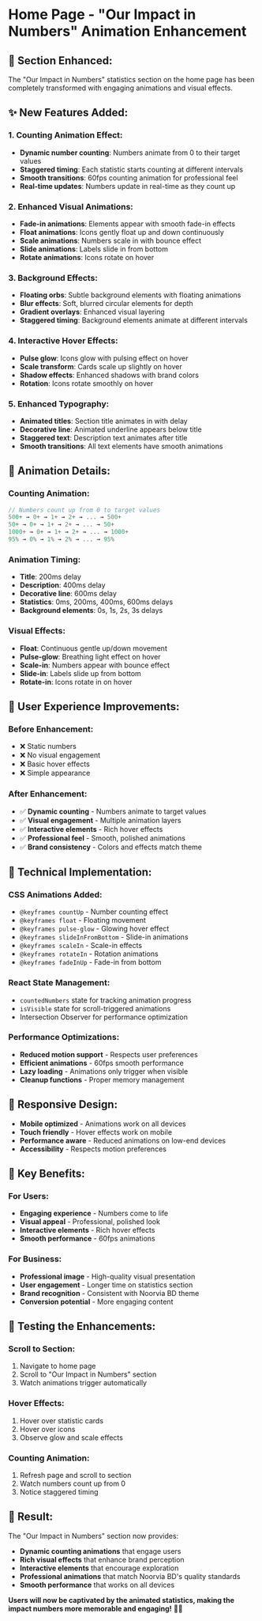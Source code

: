 # Home Page - "Our Impact in Numbers" Animation Enhancement

## 🎯 **Section Enhanced:**
The "Our Impact in Numbers" statistics section on the home page has been completely transformed with engaging animations and visual effects.

## ✨ **New Features Added:**

### **1. Counting Animation Effect:**
- **Dynamic number counting**: Numbers animate from 0 to their target values
- **Staggered timing**: Each statistic starts counting at different intervals
- **Smooth transitions**: 60fps counting animation for professional feel
- **Real-time updates**: Numbers update in real-time as they count up

### **2. Enhanced Visual Animations:**
- **Fade-in animations**: Elements appear with smooth fade-in effects
- **Float animations**: Icons gently float up and down continuously
- **Scale animations**: Numbers scale in with bounce effect
- **Slide animations**: Labels slide in from bottom
- **Rotate animations**: Icons rotate on hover

### **3. Background Effects:**
- **Floating orbs**: Subtle background elements with floating animations
- **Blur effects**: Soft, blurred circular elements for depth
- **Gradient overlays**: Enhanced visual layering
- **Staggered timing**: Background elements animate at different intervals

### **4. Interactive Hover Effects:**
- **Pulse glow**: Icons glow with pulsing effect on hover
- **Scale transform**: Cards scale up slightly on hover
- **Shadow effects**: Enhanced shadows with brand colors
- **Rotation**: Icons rotate smoothly on hover

### **5. Enhanced Typography:**
- **Animated titles**: Section title animates in with delay
- **Decorative line**: Animated underline appears below title
- **Staggered text**: Description text animates after title
- **Smooth transitions**: All text elements have smooth animations

## 🎨 **Animation Details:**

### **Counting Animation:**
```javascript
// Numbers count up from 0 to target values
500+ → 0+ → 1+ → 2+ → ... → 500+
50+ → 0+ → 1+ → 2+ → ... → 50+
1000+ → 0+ → 1+ → 2+ → ... → 1000+
95% → 0% → 1% → 2% → ... → 95%
```

### **Animation Timing:**
- **Title**: 200ms delay
- **Description**: 400ms delay
- **Decorative line**: 600ms delay
- **Statistics**: 0ms, 200ms, 400ms, 600ms delays
- **Background elements**: 0s, 1s, 2s, 3s delays

### **Visual Effects:**
- **Float**: Continuous gentle up/down movement
- **Pulse-glow**: Breathing light effect on hover
- **Scale-in**: Numbers appear with bounce effect
- **Slide-in**: Labels slide up from bottom
- **Rotate-in**: Icons rotate in on hover

## 🌟 **User Experience Improvements:**

### **Before Enhancement:**
- ❌ Static numbers
- ❌ No visual engagement
- ❌ Basic hover effects
- ❌ Simple appearance

### **After Enhancement:**
- ✅ **Dynamic counting** - Numbers animate to target values
- ✅ **Visual engagement** - Multiple animation layers
- ✅ **Interactive elements** - Rich hover effects
- ✅ **Professional feel** - Smooth, polished animations
- ✅ **Brand consistency** - Colors and effects match theme

## 🔧 **Technical Implementation:**

### **CSS Animations Added:**
- `@keyframes countUp` - Number counting effect
- `@keyframes float` - Floating movement
- `@keyframes pulse-glow` - Glowing hover effect
- `@keyframes slideInFromBottom` - Slide-in animations
- `@keyframes scaleIn` - Scale-in effects
- `@keyframes rotateIn` - Rotation animations
- `@keyframes fadeInUp` - Fade-in from bottom

### **React State Management:**
- `countedNumbers` state for tracking animation progress
- `isVisible` state for scroll-triggered animations
- Intersection Observer for performance optimization

### **Performance Optimizations:**
- **Reduced motion support** - Respects user preferences
- **Efficient animations** - 60fps smooth performance
- **Lazy loading** - Animations only trigger when visible
- **Cleanup functions** - Proper memory management

## 📱 **Responsive Design:**
- **Mobile optimized** - Animations work on all devices
- **Touch friendly** - Hover effects work on mobile
- **Performance aware** - Reduced animations on low-end devices
- **Accessibility** - Respects motion preferences

## 🎯 **Key Benefits:**

### **For Users:**
- **Engaging experience** - Numbers come to life
- **Visual appeal** - Professional, polished look
- **Interactive elements** - Rich hover effects
- **Smooth performance** - 60fps animations

### **For Business:**
- **Professional image** - High-quality visual presentation
- **User engagement** - Longer time on statistics section
- **Brand recognition** - Consistent with Noorvia BD theme
- **Conversion potential** - More engaging content

## 🧪 **Testing the Enhancements:**

### **Scroll to Section:**
1. Navigate to home page
2. Scroll to "Our Impact in Numbers" section
3. Watch animations trigger automatically

### **Hover Effects:**
1. Hover over statistic cards
2. Hover over icons
3. Observe glow and scale effects

### **Counting Animation:**
1. Refresh page and scroll to section
2. Watch numbers count up from 0
3. Notice staggered timing

## 🎉 **Result:**

The "Our Impact in Numbers" section now provides:
- **Dynamic counting animations** that engage users
- **Rich visual effects** that enhance brand perception
- **Interactive elements** that encourage exploration
- **Professional animations** that match Noorvia BD's quality standards
- **Smooth performance** that works on all devices

**Users will now be captivated by the animated statistics, making the impact numbers more memorable and engaging!** 🚀✨


